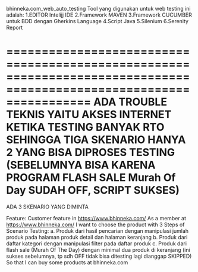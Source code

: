 
bhinneka.com_web_auto_testing
Tool yang digunakan untuk web testing ini adalah: 
1.EDITOR Intelijj IDE 
2.Framework MAVEN 
3.Framework CUCUMBER untuk BDD dengan Gherkins Language 
4.Script Java 5.Silenium 
6.Serenity Report

==================================================================================================================== 
ADA TROUBLE TEKNIS YAITU AKSES INTERNET KETIKA TESTING BANYAK RTO SEHINGGA TIGA SKENARIO 
HANYA 2 YANG BISA DIPROSES TESTING (SEBELUMNYA BISA KARENA PROGRAM FLASH SALE Murah Of Day SUDAH OFF, SCRIPT SUKSES)
====================================================================================================================
ADA 3 SKENARIO YANG DIMINTA

Feature: Customer feature in https://www.bhinneka.com/ 
As a member at https://www.bhinneka.com/ 
I want to choose the product with 3 Steps of Scenario Testing: 
a. Produk dari hasil pencarian dengan manipulasi jumlah produk pada halaman produk detail dan halaman keranjang 
b. Produk dari daftar kategori dengan manipulasi filter pada daftar produk 
c. Produk dari flash sale (Murah Of The Day) dengan minimal dua produk di keranjang (ini sukses sebelumnya, tp sdh OFF tidak bisa ditesting lagi dianggap SKIPPED) So that I can buy some products at bhinneka.com
